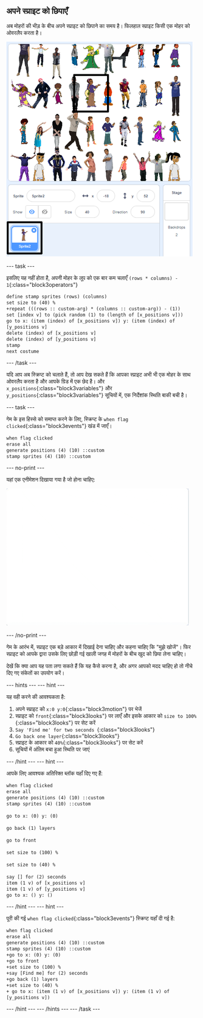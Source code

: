 ## अपने स्प्राइट को छिपाएँ

अब मोहरों की भीड़ के बीच अपने स्प्राइट को छिपाने का समय है। फिलहाल स्प्राइट किसी एक मोहर को ओवरलैप करता है।

![ओवरलैप](images/overplap-annotated.png)

\--- task \---

इसलिए यह नहीं होता है, अपनी मोहर के लूप को एक बार कम चलाएँ `(rows * columns) - 1`{:class="block3operators"}

```blocks3
define stamp sprites (rows) (columns)
set size to (40) %
+repeat (((rows :: custom-arg) * (columns :: custom-arg)) - (1))
set [index v] to (pick random (1) to (length of [x_positions v]))
go to x: (item (index) of [x_positions v]) y: (item (index) of [y_positions v]
delete (index) of [x_positions v]
delete (index) of [y_positions v]
stamp
next costume
```

\--- /task \---

यदि आप अब स्क्रिप्ट को चलाते हैं, तो आप देख सकते हैं कि आपका स्प्राइट अभी भी एक मोहर के साथ ओवरलैप करता है और आपके ग्रिड में एक छेद है। और `x_positions`{:class="block3variables"} और `y_positions`{:class="block3variables"} सूचियों में, एक निर्देशांक स्थिति बाकी बची है।

\--- task \---

गेम के इस हिस्से को समाप्त करने के लिए, स्क्रिप्ट के `when flag clicked`{:class="block3events"} खंड में जाएँ।

```blocks3
when flag clicked
erase all
generate positions (4) (10) ::custom
stamp sprites (4) (10) ::custom
```

\--- no-print \---

यहां एक एनीमेशन दिखाया गया है जो होना चाहिए:

![एनीमेशन](images/demo_1.gif)

\--- /no-print \---

गेम के आरंभ में, स्प्राइट एक बड़े आकार में दिखाई देना चाहिए और कहना चाहिए कि "मुझे खोजें"। फिर स्प्राइट को आपके द्वारा उसके लिए छोड़ी गई खाली जगह में मोहरों के बीच खुद को छिपा लेना चाहिए।

देखें कि क्या आप यह पता लगा सकते हैं कि यह कैसे करना है, और अगर आपको मदद चाहिए हो तो नीचे दिए गए संकेतों का उपयोग करें।

\--- hints \--- \--- hint \---

यह वही करने की आवश्यकता है:

1. अपने स्प्राइट को `x:0 y:0`{:class="block3motion"} पर भेजें
2. स्प्राइट को `front`{:class="block3looks"} पर लाएँ और इसके आकार को `size to 100%`{:class="block3looks"} पर सेट करें
3. `Say 'Find me' for two seconds `{:class="block3looks"}
4. `Go back one layer`{:class="block3looks"}
5. स्प्राइट के आकार को `40%`{:class="block3looks"} पर सेट करें
6. सूचियों में अंतिम बचा हुआ स्थिति पर जाएं

\--- /hint \--- \--- hint \---

आपके लिए आवश्यक अतिरिक्त ब्लॉक यहाँ दिए गए हैं:

```blocks3
when flag clicked
erase all
generate positions (4) (10) ::custom
stamp sprites (4) (10) ::custom

go to x: (0) y: (0)

go back (1) layers

go to front

set size to (100) %

set size to (40) %

say [] for (2) seconds
item (1 v) of [x_positions v]
item (1 v) of [y_positions v]
go to x: () y: ()
```

\--- /hint \--- \--- hint \---

पूरी की गई `when flag clicked`{:class="block3events"} स्क्रिप्ट यहाँ दी गई है:

```blocks3
when flag clicked
erase all
generate positions (4) (10) ::custom
stamp sprites (4) (10) ::custom
+go to x: (0) y: (0)
+go to front
+set size to (100) %
+say [Find me] for (2) seconds
+go back (1) layers
+set size to (40) %
+ go to x: (item (1 v) of [x_positions v]) y: (item (1 v) of [y_positions v])
```

\--- /hint \--- \--- /hints \--- \--- /task \---